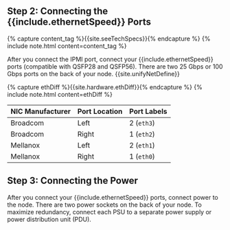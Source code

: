 ## Step 2: Connecting the {{include.ethernetSpeed}} Ports
{% capture content_tag %}{{site.seeTechSpecs}}{% endcapture %}
{% include note.html content=content_tag %}

After you connect the IPMI port, connect your {{include.ethernetSpeed}} ports (compatible with QSFP28 and QSFP56). There are two 25 Gbps or 100 Gbps ports on the back of your node. {{site.unifyNetDefine}}

{% capture ethDiff %}{{site.hardware.ethDiff}}{% endcapture %}
{% include note.html content=ethDiff %}

| NIC Manufacturer | Port Location | Port Labels |
| ---------------- | ------------- | ----------- |
| Broadcom         | Left          | 2 (`eth3`)  |
| Broadcom         | Right         | 1 (`eth2`)  |
| Mellanox         | Left          | 2 (`eth1`)  |
| Mellanox         | Right         | 1 (`eth0`)  |


## Step 3: Connecting the Power
After you connect your {{include.ethernetSpeed}} ports, connect power to the node. There are two power sockets on the back of your node. To maximize redundancy, connect each PSU to a separate power supply or power distribution unit (PDU).
